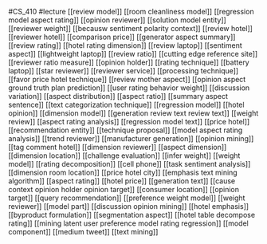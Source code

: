 #CS_410
#lecture
[[review model]]
[[room cleanliness model]]
[[regression model aspect rating]]
[[opinion reviewer]]
[[solution model entity]]
[[reviewer weight]]
[[becausw sentiment polarity context]]
[[review hotel]]
[[reviewer hotel]]
[[comparison price]]
[[generator aspect summary]]
[[review rating]]
[[hotel rating dimension]]
[[review laptop]]
[[sentiment aspect]]
[[lightweight laptop]]
[[review ratio]]
[[cutting edge reference site]]
[[reviewer ratio measure]]
[[opinion holder]]
[[rating technique]]
[[battery laptop]]
[[star reviewer]]
[[reviewer service]]
[[processing technique]]
[[favor price hotel technique]]
[[review mother aspect]]
[[opinion aspect ground truth plan prediction]]
[[user rating behavior weight]]
[[discussion variation]]
[[aspect distribution]]
[[aspect ratio]]
[[summary aspect sentence]]
[[text categorization technique]]
[[regression model]]
[[hotel opinion]]
[[dimension model]]
[[generation review text review text]]
[[weight review]]
[[aspect rating analysis]]
[[regression model text]]
[[price hotel]]
[[recommendation entity]]
[[technique proposal]]
[[model aspect rating analysis]]
[[trend reviewer]]
[[manufacturer generation]]
[[opinion mining]]
[[tag comment hotel]]
[[dimension reviewer]]
[[aspect dimension]]
[[dimension location]]
[[challenge evaluation]]
[[infer weight]]
[[weight model]]
[[rating decomposition]]
[[cell phone]]
[[task sentiment analysis]]
[[dimension room location]]
[[price hotel city]]
[[emphasis text mining algorithm]]
[[aspect rating]]
[[hotel price]]
[[generation text]]
[[cause context opinion holder opinion target]]
[[consumer location]]
[[opinion target]]
[[query recommendation]]
[[preference weight model]]
[[weight reviewer]]
[[model part]]
[[discussion opinion mining]]
[[hotel emphasis]]
[[byproduct formulation]]
[[segmentation aspect]]
[[hotel table decompose rating]]
[[mining latent user preference model rating regression]]
[[model component]]
[[medium tweet]]
[[text mining]]
